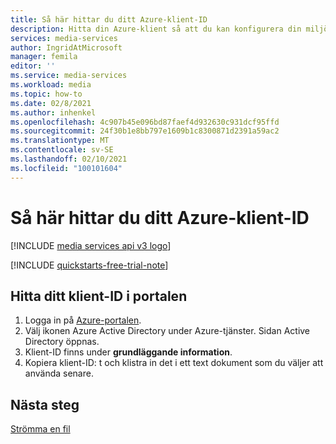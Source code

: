 ```yaml
---
title: Så här hittar du ditt Azure-klient-ID
description: Hitta din Azure-klient så att du kan konfigurera din miljö.
services: media-services
author: IngridAtMicrosoft
manager: femila
editor: ''
ms.service: media-services
ms.workload: media
ms.topic: how-to
ms.date: 02/8/2021
ms.author: inhenkel
ms.openlocfilehash: 4c907b45e096bd87faef4d932630c931dcf95ffd
ms.sourcegitcommit: 24f30b1e8bb797e1609b1c8300871d2391a59ac2
ms.translationtype: MT
ms.contentlocale: sv-SE
ms.lasthandoff: 02/10/2021
ms.locfileid: "100101604"
---
```

# <a name="how-to-find-your-azure-tenant-id"></a>Så här hittar du ditt Azure-klient-ID

[!INCLUDE [media services api v3 logo](./includes/v3-hr.md)]

[!INCLUDE [quickstarts-free-trial-note](../../../includes/quickstarts-free-trial-note.md)]

## <a name="find-your-tenant-id-in-the-portal"></a>Hitta ditt klient-ID i portalen

1. Logga in på [Azure-portalen](https://portal.azure.com).
1. Välj ikonen Azure Active Directory under Azure-tjänster. Sidan Active Directory öppnas.
1. Klient-ID finns under **grundläggande information**.
1. Kopiera klient-ID: t och klistra in det i ett text dokument som du väljer att använda senare.

## <a name="next-steps"></a>Nästa steg

[Strömma en fil](stream-files-dotnet-quickstart.md)
